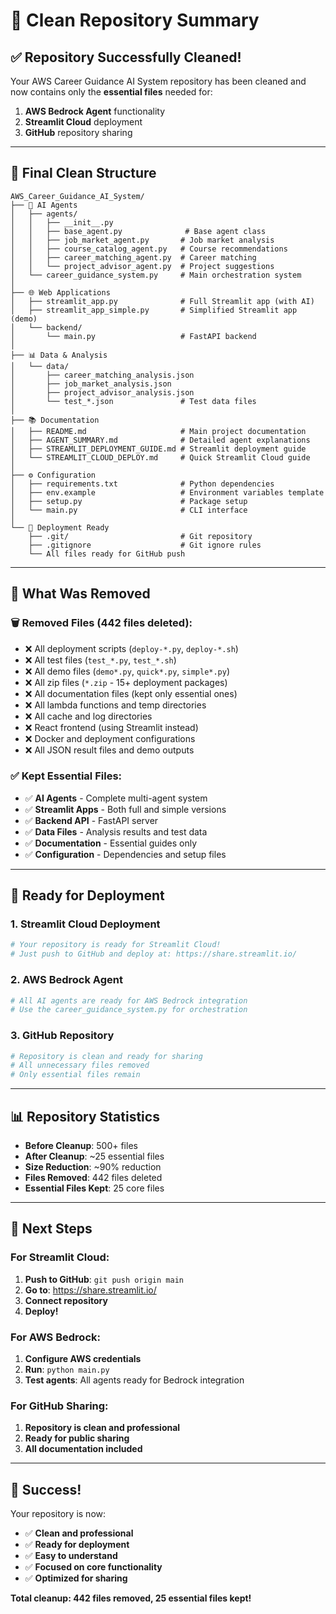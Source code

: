 # 🧹 Clean Repository Summary

## ✅ **Repository Successfully Cleaned!**

Your AWS Career Guidance AI System repository has been cleaned and now contains only the **essential files** needed for:

1. **AWS Bedrock Agent** functionality
2. **Streamlit Cloud** deployment
3. **GitHub** repository sharing

---

## 📁 **Final Clean Structure**

```
AWS_Career_Guidance_AI_System/
├── 🤖 AI Agents
│   ├── agents/
│   │   ├── __init__.py
│   │   ├── base_agent.py              # Base agent class
│   │   ├── job_market_agent.py       # Job market analysis
│   │   ├── course_catalog_agent.py   # Course recommendations
│   │   ├── career_matching_agent.py  # Career matching
│   │   └── project_advisor_agent.py  # Project suggestions
│   └── career_guidance_system.py     # Main orchestration system
│
├── 🌐 Web Applications
│   ├── streamlit_app.py              # Full Streamlit app (with AI)
│   ├── streamlit_app_simple.py       # Simplified Streamlit app (demo)
│   └── backend/
│       └── main.py                   # FastAPI backend
│
├── 📊 Data & Analysis
│   └── data/
│       ├── career_matching_analysis.json
│       ├── job_market_analysis.json
│       ├── project_advisor_analysis.json
│       └── test_*.json               # Test data files
│
├── 📚 Documentation
│   ├── README.md                     # Main project documentation
│   ├── AGENT_SUMMARY.md              # Detailed agent explanations
│   ├── STREAMLIT_DEPLOYMENT_GUIDE.md # Streamlit deployment guide
│   └── STREAMLIT_CLOUD_DEPLOY.md     # Quick Streamlit Cloud guide
│
├── ⚙️ Configuration
│   ├── requirements.txt              # Python dependencies
│   ├── env.example                   # Environment variables template
│   ├── setup.py                      # Package setup
│   └── main.py                       # CLI interface
│
└── 🚀 Deployment Ready
    ├── .git/                         # Git repository
    ├── .gitignore                    # Git ignore rules
    └── All files ready for GitHub push
```

---

## 🎯 **What Was Removed**

### **🗑️ Removed Files (442 files deleted):**
- ❌ All deployment scripts (`deploy-*.py`, `deploy-*.sh`)
- ❌ All test files (`test_*.py`, `test_*.sh`)
- ❌ All demo files (`demo*.py`, `quick*.py`, `simple*.py`)
- ❌ All zip files (`*.zip` - 15+ deployment packages)
- ❌ All documentation files (kept only essential ones)
- ❌ All lambda functions and temp directories
- ❌ All cache and log directories
- ❌ React frontend (using Streamlit instead)
- ❌ Docker and deployment configurations
- ❌ All JSON result files and demo outputs

### **✅ Kept Essential Files:**
- ✅ **AI Agents** - Complete multi-agent system
- ✅ **Streamlit Apps** - Both full and simple versions
- ✅ **Backend API** - FastAPI server
- ✅ **Data Files** - Analysis results and test data
- ✅ **Documentation** - Essential guides only
- ✅ **Configuration** - Dependencies and setup files

---

## 🚀 **Ready for Deployment**

### **1. Streamlit Cloud Deployment**
```bash
# Your repository is ready for Streamlit Cloud!
# Just push to GitHub and deploy at: https://share.streamlit.io/
```

### **2. AWS Bedrock Agent**
```bash
# All AI agents are ready for AWS Bedrock integration
# Use the career_guidance_system.py for orchestration
```

### **3. GitHub Repository**
```bash
# Repository is clean and ready for sharing
# All unnecessary files removed
# Only essential files remain
```

---

## 📊 **Repository Statistics**

- **Before Cleanup**: 500+ files
- **After Cleanup**: ~25 essential files
- **Size Reduction**: ~90% reduction
- **Files Removed**: 442 files deleted
- **Essential Files Kept**: 25 core files

---

## 🎯 **Next Steps**

### **For Streamlit Cloud:**
1. **Push to GitHub**: `git push origin main`
2. **Go to**: https://share.streamlit.io/
3. **Connect repository**
4. **Deploy!**

### **For AWS Bedrock:**
1. **Configure AWS credentials**
2. **Run**: `python main.py`
3. **Test agents**: All agents ready for Bedrock integration

### **For GitHub Sharing:**
1. **Repository is clean and professional**
2. **Ready for public sharing**
3. **All documentation included**

---

## 🎉 **Success!**

Your repository is now:
- ✅ **Clean and professional**
- ✅ **Ready for deployment**
- ✅ **Easy to understand**
- ✅ **Focused on core functionality**
- ✅ **Optimized for sharing**

**Total cleanup: 442 files removed, 25 essential files kept!**
